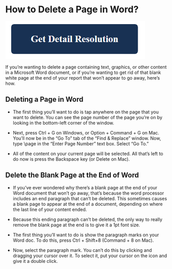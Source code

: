 # How to Delete a Page in Word?

[![How to Delete a Page in Word](blue.png)](https://icncomputer.com/how-to-delete-a-page-in-word/)

If you’re wanting to delete a page containing text, graphics, or other content in a Microsoft Word document, or if you’re wanting to get rid of that blank white page at the end of your report that won’t appear to go away, here’s how.


## Deleting a Page in Word


* The first thing you’ll want to do is tap anywhere on the page that you want to delete. You can see the page number of the page you’re on by looking in the bottom-left corner of the window.

* Next, press Ctrl + G on Windows, or Option + Command + G on Mac. You’ll now be in the “Go To” tab of the “Find & Replace” window. Now, type \page in the “Enter Page Number” text box. Select “Go To.”

* All of the content on your current page will be selected. All that’s left to do now is press the Backspace key (or Delete on Mac).


## Delete the Blank Page at the End of Word


* If you’ve ever wondered why there’s a blank page at the end of your Word document that won’t go away, that’s because the word processor includes an end paragraph that can’t be deleted. This sometimes causes a blank page to appear at the end of a document, depending on where the last line of your content ended.

* Because this ending paragraph can’t be deleted, the only way to really remove the blank page at the end is to give it a 1pt font size.

* The first thing you’ll want to do is show the paragraph marks on your Word doc. To do this, press Ctrl + Shift+8 (Command + 8 on Mac).

* Now, select the paragraph mark. You can’t do this by clicking and dragging your cursor over it. To select it, put your cursor on the icon and give it a double click.
